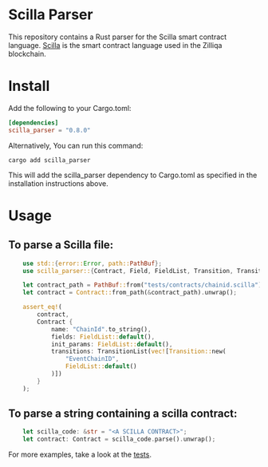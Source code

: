 # Scilla Parser
This repository contains a Rust parser for the Scilla smart contract language. [Scilla](https://scilla-lang.org/) is the smart contract language used in the Zilliqa blockchain.

# Install
Add the following to your Cargo.toml:
```toml
[dependencies]
scilla_parser = "0.8.0"
```

Alternatively, You can run this command:
```shell
cargo add scilla_parser
```
This will add the scilla_parser dependency to Cargo.toml as specified in the installation instructions above.

# Usage
## To parse a Scilla file:
```rust
    use std::{error::Error, path::PathBuf};
    use scilla_parser::{Contract, Field, FieldList, Transition, TransitionList, Type};

    let contract_path = PathBuf::from("tests/contracts/chainid.scilla");
    let contract = Contract::from_path(&contract_path).unwrap();

    assert_eq!(
        contract,
        Contract {
            name: "ChainId".to_string(),
            fields: FieldList::default(),
            init_params: FieldList::default(),
            transitions: TransitionList(vec![Transition::new(
                "EventChainID",
                FieldList::default()
            )])
        }
    );
```

## To parse a string containing a scilla contract:
```rust
    let scilla_code: &str = "<A SCILLA CONTRACT>";
    let contract: Contract = scilla_code.parse().unwrap();
```

For more examples, take a look at the [tests](./tests/test_parser.rs).